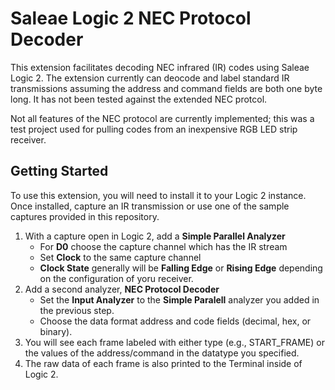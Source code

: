 # Saleae Logic 2 NEC Protocol Decoder
This extension facilitates decoding NEC infrared (IR) codes using Saleae Logic 2. The extension currently can deocode and label standard IR transmissions assuming the address and command fields are both one byte long. It has not been tested against the extended NEC protcol.

Not all features of the NEC protocol are currently implemented; this was a test project used for pulling codes from an inexpensive RGB LED strip receiver. 

## Getting Started
To use this extension, you will need to install it to your Logic 2 instance. Once installed, capture an IR transmission or use one of the sample captures provided in this repository.

1. With a capture open in Logic 2, add a **Simple Parallel Analyzer**
    * For **D0** choose the capture channel which has the IR stream
    * Set **Clock** to the same capture channel
    * **Clock State** generally will be **Falling Edge** or **Rising Edge** depending on the configuration of yoru receiver.
2. Add a second analyzer, **NEC Protocol Decoder**
    * Set the **Input Analyzer** to the **Simple Paralell** analyzer you added in the previous step.
    * Choose the data format address and code fields (decimal, hex, or binary).
3. You will see each frame labeled with either type (e.g., START_FRAME) or the values of the address/command in the datatype you specified.
4. The raw data of each frame is also printed to the Terminal inside of Logic 2. 